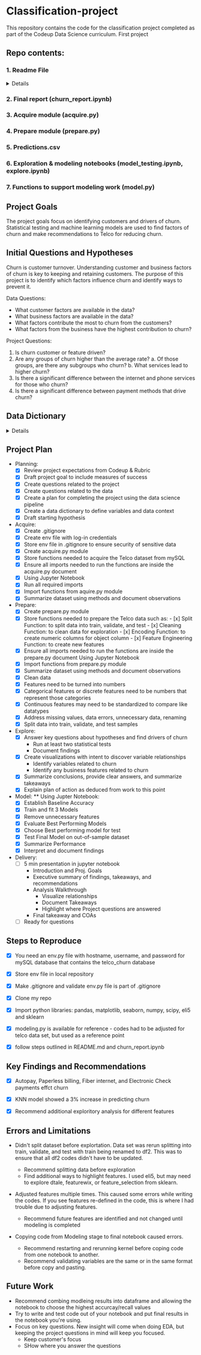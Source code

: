 # Classification-project
This repository contains the code for the classification project completed as part of the Codeup Data Science curriculum. First project

## Repo contents:

### <summary>1. Readme File</summary>
<details>

```- project description with goals
- initial hypotheses and/or questions you have of the data, ideas
- data dictionary
- project planning (lay out your process through the data science pipeline)
- instructions or an explanation of how someone else can reproduce your project and findings (What would someone need to be able to recreate your project on their own?)
- key findings, recommendations, and takeaways from your project,
```
</details>

### 2. Final report (churn_report.ipynb)
### 3. Acquire module (acquire.py)
### 4. Prepare module (prepare.py)
### 5. Predictions.csv
### 6. Exploration & modeling notebooks (model_testing.ipynb, explore.ipynb)
### 7. Functions to support modeling work (model.py)

## Project Goals
The project goals focus on identifying customers and drivers of churn.  Statistical testing and machine learning models are used to find factors of churn and make recommendations to Telco for reducing churn.

## Initial Questions and Hypotheses

Churn is customer turnover.  Understanding customer and business factors of churn is key to keeping and retaining customers. The purpose of this project is to identify which factors influence churn and identify ways to prevent it.  

Data Questions:
  - What customer factors are available in the data?
  - What business factors are available in the data?
  - What factors contribute the most to churn from the customers?
  - What factors from the business have the highest contribution to churn?

Project Questions:
1. Is churn customer or feature driven?
2. Are any groups of churn higher than the average rate?
    a. Of those groups, are there any subgroups who churn?
    b. What services lead to higher churn?
3. Is there a significant difference between the internet and phone services for those who churn? 
4. Is there a significant difference between payment methods that drive churn?


## Data Dictionary
<details>

|Feature Name|	Description|	Data Type| Updated to|
|:---|:---|---:|:----|
|payment_type_id| Numerical version of payment_type|categorical| deleted|
|internet_service_type_id| numercical version of internet service type| categorical| deleted|
|customer_id|	Contains customer ID|	categorical|
|gender|	whether the customer female or male|	categorical| deleted after encoding|
|senior_citizen|	Whether the customer is a senior citizen or not (1, 0)|	numeric, int|is_senior_citizen|
|partner|	Whether the customer has a partner or not (Yes, No)|	categorical| deleted after encoding|
|dependents|	Whether the customer has dependents or not (Yes, No)|	categorical|deleted after encoding|
|tenure|	Number of months the customer has stayed with the company|	numeric, int|
|phone_service|	Whether the customer has a phone service or not (Yes, No)|	categorical|deleted after encoding|
|multiple_lines|	Whether the customer has multiple lines r not (Yes, No, No phone service)|	categorical|
|internet_service_type|	Customer’s internet service provider (DSL, Fiber optic, No)|categorical|
|online_security|	Whether the customer has online security or not (Yes, No, No internet service)|	categorical|
|online_backup|	Whether the customer has online backup or not (Yes, No, No internet service)| categorical|
|device_protection|	Whether the customer has device protection or not (Yes, No, No internet service)|	categorical|
|tech_support|	Whether the customer has tech support or not (Yes, No, No internet service)|	categorical|
|streaming_tv|	Whether the customer has streaming TV or not (Yes, No, No internet service)| categorical|
|streaming_movies|	Whether the customer has streaming movies or not (Yes, No, No internet service)|	categorical|
|contract_type|	The contract term of the customer (Month-to-month, One year, Two year)|	categorical| deleted|
|paperless_billing|	Whether the customer has paperless billing or not (Yes, No)|	categorical| deleted after encoding|
|payment_type| The customer’s payment method (Electronic check, Mailed check, Bank transfer, Credit card)|categorical|
|monthly_charges|	The amount charged to the customer monthly|	numeric , int|
|total_charges|	The total amount charged to the customer|	object| numerical, int|
|churn|	Whether the customer churned or not (Yes or No)|	categorical| Yes:1 No:0|
|* is_male| gender converted to Male:1 Female:0| categorical|
|* has_phone| phone_service updted to Yes:1, No:0| categorical
|* has_internet_service|internet_service_type updated to show Fiber and DSL as 1, others as 0| categorical|
|* has_partner| partner updated to Yes:1, No:0|categorical|
|* has_dependent|dependents updated to Yeas:1, No:0|categorical|
|* is_paperless| paperless_billing updated to Yes:1, No:0| categorical|
|* is_month_to_month|contract type month-to-month:1, others: 0|categorical|
|* is_autopay| E-check and mailed:0 automatic transfers:1|categorical|
|* has_streaming|streaming movies or TV:1 others :0| categorical

* indicated row added through python
</details>

## Project Plan

- Planning:
    - [x] Review project expectations from Codeup & Rubric
    - [x] Draft project goal to include measures of success
    - [x] Create questions related to the project
    - [x] Create questions related to the data
    - [x] Create a plan for completing the project using the data science pipeline
    - [x] Create a data dictionary to define variables and data context
    - [x] Draft starting hypothesis

- Acquire:
   - [x] Create .gitignore
   - [x] Create env file with log-in credentials
   - [x] Store env file in .gitignore to ensure security of sensitive data
   - [x] Create acquire.py module
   - [x] Store functions needed to acquire the Telco dataset from mySQL
   - [x] Ensure all imports needed to run the functions are inside the acquire.py document
   - [x] Using Jupyter Notebook
   - [x] Run all required imports
   - [x] Import functions from aquire.py module
   - [x] Summarize dataset using methods and document observations

- Prepare:
   - [x] Create prepare.py module
   - [x] Store functions needed to prepare the Telco data such as:
          - [x] Split Function: to split data into train, validate, and test
          - [x] Cleaning Function: to clean data for exploration
          - [x] Encoding Function: to create numeric columns for object column
          - [x] Feature Engineering Function: to create new features
   - [x] Ensure all imports needed to run the functions are inside the prepare.py document Using Jupyter Notebook
   - [x] Import functions from prepare.py module
   - [x] Summarize dataset using methods and document observations
   - [x] Clean data
   - [x] Features need to be turned into numbers
   - [x] Categorical features or discrete features need to be numbers that represent those categories
   - [x] Continuous features may need to be standardized to compare like datatypes
   - [x] Address missing values, data errors, unnecessary data, renaming
   - [x] Split data into train, validate, and test samples
   
- Explore:
  - [x] Answer key questions about hypotheses and find drivers of churn
      - Run at least two statistical tests
      - Document findings
  - [x] Create visualizations with intent to discover variable relationships
      - Identify variables related to churn
      - Identify any business features related to churn
  - [x] Summarize conclusions, provide clear answers, and summarize takeaways
  - [x] Explain plan of action as deduced from work to this point

- Model:
** Using Jupter Notebook:
  - [x] Establish Baseline Accuracy
  - [x] Train and fit 3 Models 
  - [x] Remove unnecessary features
  - [x] Evaluate Best Performing Models
  - [x] Choose Best performing model for test
  - [x] Test Final Model on out-of-sample dataset
  - [x] Summarize Performance
  - [x] Interpret and document findings

- Delivery:
  - [ ] 5 min presentation in jupyter notebook
      - Introduction and Proj. Goals
      - Executive summary of findings, takeaways, and recommendations
      - Analysis Walkthrough
          -  Visualize relationships
          -  Document Takeaways
          -  Highlight where Project questions are answered
      -  Final takeaway and COAs 
  - [ ] Ready for questions 

## Steps to Reproduce

 - [x] You need an env.py file with hostname, username, and password for mySQL database that contains the telco_churn database
 - [x] Store env file in local repository
 - [x] Make .gitignore and validate env.py file is part of .gitignore
 - [x] Clone my repo
 - [x] Import python libraries: pandas, matplotlib, seaborn, numpy, scipy, eli5 and sklearn
 - [x] modeling.py is available for reference - codes had to be adjusted for telco data set, but used as a reference point
 - [x] follow steps outlined in README.md and churn_report.ipynb
 

## Key Findings and Recommendations
 - [x] Autopay, Paperless billing, Fiber internet, and Electronic Check payments effct churn
 - [x] KNN model showed a 3% increase in predicting churn
 - [x] Recommend additional exploritory analysis for different features

 
## Errors and Limitations
 - Didn't split dataset before explortation.  Data set was rerun splitting into train, validate, and test with train being renamed to df2.  This was to ensure that all df2 codes didn't have to be updated. 
     - Recommend splitting data before exploration
     - Find additional ways to highlight features.  I used eli5, but may need to explore dtale, featurewix, or feature_selection from sklearn.
 
 - Adjusted features multiple times.  This caused some errors while writing the codes.  If you see features re-defined in the code, this is where I had trouble due to adjusting features.
   - Recommend future features are identified and not changed until modeling is completed

- Copying code from Modeling stage to final notebook caused errors.
   - Recommend restarting and rerunning kernel before coping code from one notebook to another.
   - Recommend validating variables are the same or in the same format before copy and pasting.  

## Future Work 
 - Recommend combing modleing results into dataframe and allowing the notebook to choose the highest accurcay/recall values
 - Try to write and test code out of your notebook and put final results in the notebook you're using.
 - Focus on key questions.  New insight will come when doing EDA, but keeping the project questions in mind will keep you focused.  
      - Keep customer's focus
      - SHow where you answer the questions

